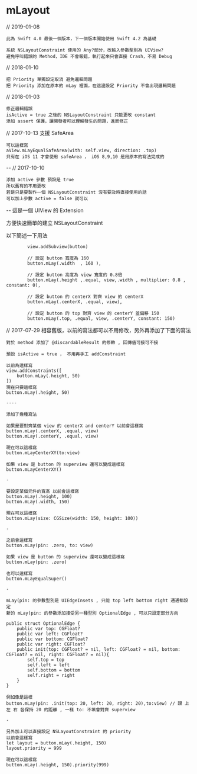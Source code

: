 # mLayout

// 2019-01-08

    此為 Swift 4.0 最後一個版本，下一個版本開始使用 Swift 4.2 為基礎
    
    系統 NSLayoutConstraint 使用的 Any?部分，改輸入參數型別為 UIView?
    避免呼叫錯誤的 Method，IDE 不會報錯，執行起來只會直接 Crash，不易 Debug

// 2018-01-10

    把 Priority 單獨設定取消 避免邏輯問題
    把 Priority 添加在原本的 mLay 裡面，在這邊設定 Priority 不會出現邏輯問題

// 2018-01-03

    修正邏輯錯誤
    isActive = true 之後的 NSLayoutConstraint 只能更改 constant
    添加 assert 保護，讓開發者可以理解發生的問題，進而修正 

// 2017-10-13
    支援 SafeArea

    可以這樣寫
    aView.mLayEqualSafeArea(with: self.view, direction: .top)
    只有在 iOS 11 才會使用 safeArea ， iOS 8,9,10 是用原本的寫法完成的

--
// 2017-10-10

    添加 active 參數 預設是 true
    所以舊有的不用更改
    若是只是要製作一個 NSLayoutConstraint 沒有要及時直接使用的話
    可以加上參數 active = false 就可以

--
這是一個 UIView 的 Extension

方便快速簡單的建立 NSLayoutConstraint

以下簡述一下用法

            view.addSubview(button)

            // 設定 button 寬度為 160
            button.mLay(.width  , 160 ),

            // 設定 button 高度為 view 寬度的 0.8倍
            button.mLay(.height ,.equal, view,.width , multiplier: 0.8 , constant: 0),
            
            // 設定 button 的 centerX 對齊 view 的 centerX
            button.mLay(.centerX, .equal, view),
            
            // 設定 button 的 top 對齊 view 的 centerY 並偏移 150
            button.mLay(.top, .equal, view, .centerY, constant: 150)


// 2017-07-29
    相容舊版，以前的寫法都可以不用修改，另外再添加了下面的寫法

    對於 method 添加了 @discardableResult 的修飾 , 回傳值可接可不接

    預設 isActive = true ， 不用再手工 addConstraint
    
    以前為這樣寫
    view.addConstraints([
        button.mLay(.height, 50)
    ])
    現在只要這樣寫
    button.mLay(.height, 50)

    ----

    添加了幾種寫法

    如果是要對齊某個 view 的 centerX and centerY 以前會這樣寫
    button.mLay(.centerX, .equal, view)
    button.mLay(.centerY, .equal, view)

    現在可以這樣寫
    button.mLayCenterXY(to:view)
    
    如果 view 是 button 的 superview 還可以變成這樣寫
    button.mLayCenterXY()

    -

    要設定某個元件的寬高 以前會這樣寫
    button.mLay(.height, 100)
    button.mLay(.width, 150)
    
    現在可以這樣寫
    button.mLay(size: CGSize(width: 150, height: 100))

    -

    之前會這樣寫 
    button.mLay(pin: .zero, to: view)

    如果 view 是 button 的 superview 還可以變成這樣寫
    button.mLay(pin: .zero)

    也可以這樣寫
    button.mLayEqualSuper()

    -

    mLay(pin: 的參數型別是 UIEdgeInsets , 只能 top left bottom right 通通都設定
    新的 mLay(pin: 的參數添加接受另一種型別 OptionalEdge , 可以只設定部分方向

    public struct OptionalEdge {
        public var top: CGFloat?
        public var left: CGFloat?
        public var bottom: CGFloat?
        public var right: CGFloat?
        public init(top: CGFloat? = nil, left: CGFloat? = nil, bottom: CGFloat? = nil, right: CGFloat? = nil){
            self.top = top
            self.left = left
            self.bottom = bottom
            self.right = right
        }
    }

    例如像是這樣
    button.mLay(pin: .init(top: 20, left: 20, right: 20),to:view) // 跟 上 左 右 各保持 20 的距離 , 一樣 to: 不填會對齊 superview

    -
    
    另外加上可以直接設定 NSLayoutConstraint 的 priority
    以前會這樣寫
    let layout = button.mLay(.height, 150)
    layout.priority = 999

    現在可以這樣寫
    button.mLay(.height, 150).priority(999)

